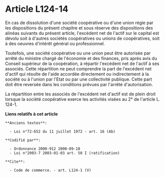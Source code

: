# Article L124-14

En cas de dissolution d'une société coopérative ou d'une union régie par les dispositions du présent chapitre et sous réserve
des dispositions des alinéas suivants du présent article, l'excédent net de l'actif sur le capital est dévolu soit à d'autres
sociétés coopératives ou unions de coopératives, soit à des oeuvres d'intérêt général ou professionnel. 

Toutefois, une société coopérative ou une union peut être autorisée par arrêté du ministre chargé de l'économie et des
finances, pris après avis du Conseil supérieur de la coopération, à répartir l'excédent net de l'actif à ses associés. Cette
répartition ne peut comprendre la part de l'excédent net d'actif qui résulte de l'aide accordée directement ou indirectement
à la société ou à l'union par l'Etat ou par une collectivité publique. Cette part doit être reversée dans les conditions
prévues par l'arrêté d'autorisation. 

La répartition entre les associés de l'excédent net d'actif est de plein droit lorsque la société coopérative exerce les
activités visées au 2° de l'article L. 124-1.

**Liens relatifs à cet article**

	**Anciens textes**:

	  - Loi n°72-652 du 11 juillet 1972 - art. 16 (Ab)

	**Codifié par**:

	  - Ordonnance 2000-912 2000-09-18
	  - Loi n°2003-7 2003-01-03 art. 50 I (ratification)

	**Cite**:

	  - Code de commerce. - art. L124-1 (V)

